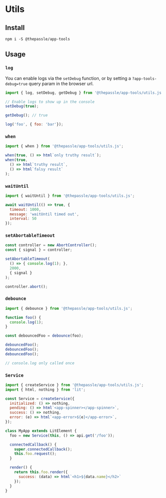 # Utils

## Install

```
npm i -S @thepassle/app-tools
```

## Usage

### `log`

You can enable logs via the `setDebug` function, or by setting a `?app-tools-debug=true` query param in the browser url.

```js
import { log, setDebug, getDebug } from '@thepassle/app-tools/utils.js';

// Enable logs to show up in the console
setDebug(true);

getDebug(); // true

log('foo', { foo: 'bar'});
```

### `when`

```js
import { when } from '@thepassle/app-tools/utils.js';

when(true, () => html`only truthy result`);
when(true, 
  () => html`truthy result`, 
  () => html`falsy result`
);
```

### `waitUntil`

```js
import { waitUntil } from '@thepassle/app-tools/utils.js';

await waitUntil(() => true, {
  timeout: 1000,
  message: 'waitUntil timed out', 
  interval: 50
});
```

### `setAbortableTimeout`

```js
const controller = new AbortController();
const { signal } = controller;

setAbortableTimeout(
  () => { console.log(1); }, 
  2000, 
  { signal }
);

controller.abort();
```

### `debounce`

```js
import { debounce } from '@thepassle/app-tools/utils.js';

function foo() {
  console.log(1);
}

const debouncedFoo = debounce(foo);

debouncedFoo();
debouncedFoo();
debouncedFoo();

// console.log only called once
```

### `Service`

```js
import { createService } from '@thepassle/app-tools/utils.js';
import { html, nothing } from 'lit';

const Service = createService({
  initialized: () => nothing,
  pending: () => html`<app-spinner></app-spinner>`,
  success: () => nothing,
  error: (e) => html`<app-error>${e}</app-error>`,
});

class MyApp extends LitElement {
  foo = new Service(this, () => api.get('/foo'));

  connectedCallback() {
    super.connectedCallback();
    this.foo.request();
  }

  render() {
    return this.foo.render({
      success: (data) => html`<h1>${data.name}</h2>`
    });
  }
}
```